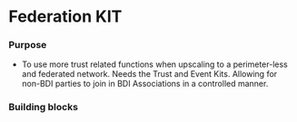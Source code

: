 # Federation KIT

### Purpose

* To use more trust related functions when upscaling to a perimeter-less and federated network. Needs the Trust and Event Kits. Allowing for non-BDI parties to join in BDI Associations in a controlled manner.

### Building blocks

